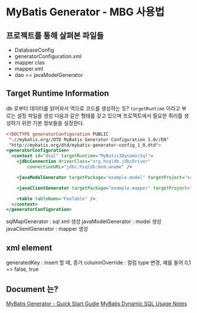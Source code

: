 

# MyBatis Generator - MBG 사용법



## 프로젝트를 통해 살펴본 파일들
- DatabaseConfig
- generatorConfiguration.xml
- mapper clas
- mapper.xml
- dao == javaModelGenerator

## Target Runtime Information
db 로부터 데이터를 읽어와서 역으로 코드를 생성하는 듯?
`targetRuntime` 이라고 부르는 설정 파일을 생성
다음과 같은 형태를 갖고 있으며 프로젝트에서 필요한 쿼리를 생성하기 위한 기본 정보들을 설정한다.
```xml
<!DOCTYPE generatorConfiguration PUBLIC
 "-//mybatis.org//DTD MyBatis Generator Configuration 1.0//EN"
 "http://mybatis.org/dtd/mybatis-generator-config_1_0.dtd">
<generatorConfiguration>
  <context id="dsql" targetRuntime="MyBatis3DynamicSql">
    <jdbcConnection driverClass="org.hsqldb.jdbcDriver"
        connectionURL="jdbc:hsqldb:mem:aname" />

    <javaModelGenerator targetPackage="example.model" targetProject="src/main/java"/>

    <javaClientGenerator targetPackage="example.mapper" targetProject="src/main/java"/>

    <table tableName="FooTable" />
  </context>
</generatorConfiguration>
```

sqlMapGenerator : sql xml 생성
javaModelGenerator : model 생성
javaClientGenerator : mapper 생성


## xml element
generatedKey : insert 할 때, 증가
columnOverride : 컬럼 type 변경, 예를 들어 0,1 => false, true



## Document 는?
[MyBatis Generator - Quick Start Gudie](https://mybatis.org/generator/quickstart.html)
[MyBatis Dynamic SQL Usage Notes](https://mybatis.org/generator/generatedobjects/dynamicSqlV2.html)





